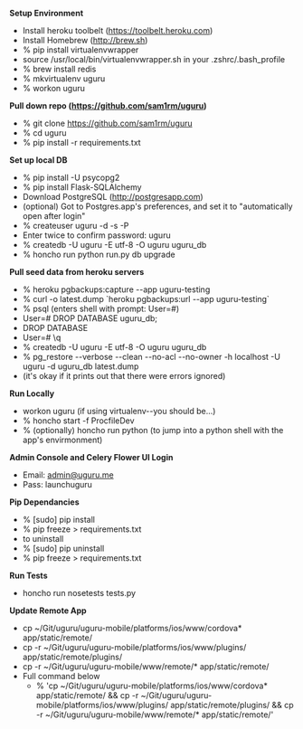**Setup Environment**
 
- Install heroku toolbelt (https://toolbelt.heroku.com)
- Install Homebrew (http://brew.sh)
- % pip install virtualenvwrapper
- source /usr/local/bin/virtualenvwrapper.sh in your .zshrc/.bash_profile
- % brew install redis
- % mkvirtualenv uguru
- % workon uguru

**Pull down repo (https://github.com/sam1rm/uguru)**

- % git clone https://github.com/sam1rm/uguru
- % cd uguru
- % pip install -r requirements.txt 

**Set up local DB**

- % pip install -U psycopg2
- % pip install Flask-SQLAlchemy
- Download PostgreSQL (http://postgresapp.com)
- (optional) Got to Postgres.app's preferences, and set it to "automatically open after login"
- % createuser uguru -d -s -P
- Enter twice to confirm password: uguru
- % createdb -U uguru -E utf-8 -O uguru uguru_db
- % honcho run python run.py db upgrade

**Pull seed data from heroku servers**

- % heroku pgbackups:capture \-\-app uguru-testing
- % curl -o latest.dump \`heroku pgbackups:url \-\-app uguru-testing\`
- % psql (enters shell with prompt: User=#)
- User=# DROP DATABASE uguru_db;
- DROP DATABASE
- User=# \q 
- % createdb -U uguru -E utf-8 -O uguru uguru_db
- % pg_restore --verbose --clean --no-acl --no-owner -h localhost -U uguru -d uguru_db latest.dump
- (it's okay if it prints out that there were errors ignored)

**Run Locally**

- workon uguru (if using virtualenv--you should be...)
- % honcho start -f ProcfileDev
- % (optionally) honcho run python (to jump into a python shell with the app's envirmonment)

**Admin Console and Celery Flower UI Login**

- Email: admin@uguru.me
- Pass: launchuguru

**Pip Dependancies**

- % [sudo] pip install <dependancy>
- % pip freeze > requirements.txt
- to uninstall
- % [sudo] pip uninstall <dependancy>
- % pip freeze > requirements.txt

**Run Tests**

- honcho run nosetests tests.py 

**Update Remote App**
- cp ~/Git/uguru/uguru-mobile/platforms/ios/www/cordova* app/static/remote/
- cp -r ~/Git/uguru/uguru-mobile/platforms/ios/www/plugins/ app/static/remote/plugins/
- cp -r ~/Git/uguru/uguru-mobile/www/remote/* app/static/remote/
- Full command below 
	- % 'cp ~/Git/uguru/uguru-mobile/platforms/ios/www/cordova* app/static/remote/ && cp -r ~/Git/uguru/uguru-mobile/platforms/ios/www/plugins/ app/static/remote/plugins/ && cp -r ~/Git/uguru/uguru-mobile/www/remote/* app/static/remote/'

